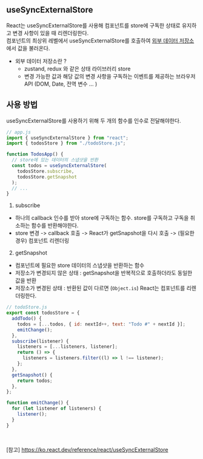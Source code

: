 ## useSyncExternalStore

React는 useSyncExternalStore를 사용해 컴포넌트를 store에 구독한 상태로 유지하고 변경 사항이 있을 때 리렌더링한다.<br/>
컴포넌트의 최상위 레벨에서 useSyncExternalStore를 호출하여 <u>외부 데이터 저장소</u>에서 값을 불러온다.

- 외부 데이터 저장소란 ?
  - zustand, redux 와 같은 상태 라이브러리 store
  - 변경 가능한 값과 해당 값의 변경 사항을 구독하는 이벤트를 제공하는 브라우저 API (DOM, Date, 전역 변수 ... )
    <br/>

## 사용 방법

useSyncExternalStore를 사용하기 위해 두 개의 함수를 인수로 전달해야한다.

```js
// app.js
import { useSyncExternalStore } from "react";
import { todosStore } from "./todoStore.js";

function TodosApp() {
  // store에 있는 데이터의 스냅샷을 반환
  const todos = useSyncExternalStore(
    todosStore.subscribe,
    todosStore.getSnapshot
  );
  // ...
}
```

1. subscribe

- 하나의 callback 인수를 받아 store에 구독하는 함수. store를 구독하고 구독을 취소하는 함수를 반환해야한다.
- store 변경 -> callback 호출 -> React가 getSnapshot을 다시 호출 -> (필요한 경우) 컴포넌트 리렌더링

2. getSnapshot

- 컴포넌트에 필요한 store 데이터의 스냅샷을 반환하는 함수
- 저장소가 변경되지 않은 상태 : getSnapshot을 반복적으로 호출하더라도 동일한 값을 반환
- 저장소가 변경된 상태 : 반환된 값이 다르면 (`Object.is`) React는 컴포넌트를 리렌더링한다.

```js
// todoStore.js
export const todosStore = {
  addTodo() {
    todos = [...todos, { id: nextId++, text: "Todo #" + nextId }];
    emitChange();
  },
  subscribe(listener) {
    listeners = [...listeners, listener];
    return () => {
      listeners = listeners.filter((l) => l !== listener);
    };
  },
  getSnapshot() {
    return todos;
  },
};

function emitChange() {
  for (let listener of listeners) {
    listener();
  }
}
```

<br/>

[참고] https://ko.react.dev/reference/react/useSyncExternalStore
